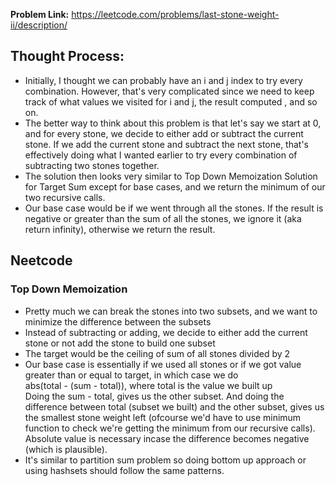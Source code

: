 **Problem Link:** https://leetcode.com/problems/last-stone-weight-ii/description/

## Thought Process:
- Initially, I thought we can probably have an i and j index to try every combination. However, that's very complicated since we need to keep track of what values we visited for i and j, the result computed , and so on. 
- The better way to think about this problem is that let's say we start at 0, and for every stone, we decide to either add or subtract the current stone. If we add the current stone and subtract the next stone, that's effectively doing what I wanted earlier to try every combination of subtracting two stones together.
- The solution then looks very similar to Top Down Memoization Solution for Target Sum except for base cases, and we return the minimum of our two recursive calls. 
- Our base case would be if we went through all the stones. If the result is negative or greater than the sum of all the stones, we ignore it (aka return infinity), otherwise we return the result.

## Neetcode

### Top Down Memoization
- Pretty much we can break the stones into two subsets, and we want to minimize the difference between the subsets
- Instead of subtracting or adding, we decide to either add the current stone or not add the stone to build one subset
- The target would be the ceiling of sum of all stones divided by 2
- Our base case is essentially if we used all stones or if we got value greater than or equal to target, in which case we do <br>
abs(total - (sum - total)), where total is the value we built up <br>
Doing the sum - total, gives us the other subset. And doing the difference between total (subset we built) and the other subset, gives us the smallest stone weight left (ofcourse we'd have to use minimum function to check we're getting the minimum from our recursive calls). <br>
Absolute value is necessary incase the difference becomes negative (which is plausible). <br>
- It's similar to partition sum problem so doing bottom up approach or using hashsets should follow the same patterns. 
